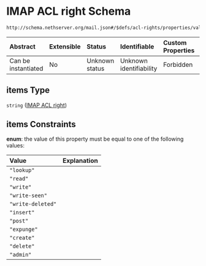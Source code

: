 # IMAP ACL right Schema

```txt
http://schema.nethserver.org/mail.json#/$defs/acl-rights/properties/values/items
```



| Abstract            | Extensible | Status         | Identifiable            | Custom Properties | Additional Properties | Access Restrictions | Defined In                                      |
| :------------------ | :--------- | :------------- | :---------------------- | :---------------- | :-------------------- | :------------------ | :---------------------------------------------- |
| Can be instantiated | No         | Unknown status | Unknown identifiability | Forbidden         | Allowed               | none                | [mail.json\*](mail.json "open original schema") |

## items Type

`string` ([IMAP ACL right](mail-defs-acl-permissions-descriptor-properties-right-values-imap-acl-right.md))

## items Constraints

**enum**: the value of this property must be equal to one of the following values:

| Value             | Explanation |
| :---------------- | :---------- |
| `"lookup"`        |             |
| `"read"`          |             |
| `"write"`         |             |
| `"write-seen"`    |             |
| `"write-deleted"` |             |
| `"insert"`        |             |
| `"post"`          |             |
| `"expunge"`       |             |
| `"create"`        |             |
| `"delete"`        |             |
| `"admin"`         |             |
